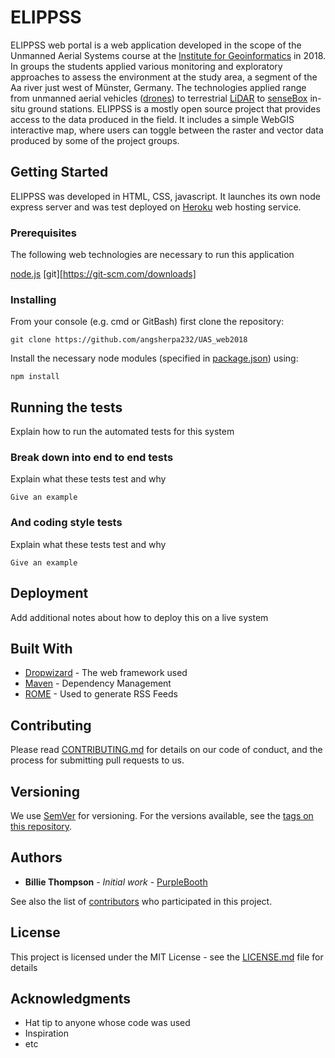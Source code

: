 # ELIPPSS

ELIPPSS web portal is a web application developed in the scope of the Unmanned Aerial Systems course at the [Institute for Geoinformatics](https://www.uni-muenster.de/Geoinformatics/en/) in 2018. In groups the students applied various monitoring and exploratory approaches to assess the environment at the study area, a segment of the Aa river just west of Münster, Germany. The technologies applied range from unmanned aerial vehicles ([drones](https://www.microdrones.com/en/)) to terrestrial [LiDAR](https://www.kickstarter.com/projects/scanse/sweep-scanning-lidar) to [senseBox](https://www.sensebox.de/) in-situ ground stations.
ELIPPSS is a mostly open source project that provides access to the data produced in the field. It includes a simple WebGIS interactive map, where users can toggle between the raster and vector data produced by some of the project groups.

## Getting Started

ELIPPSS was developed in HTML, CSS, javascript. It launches its own node express server and was test deployed on [Heroku](https://www.heroku.com/) web hosting service.

### Prerequisites

The following web technologies are necessary to run this application


[node.js](https://nodejs.org/en/)
[git][https://git-scm.com/downloads]


### Installing

From your console (e.g. cmd or GitBash) first clone the repository:

```
git clone https://github.com/angsherpa232/UAS_web2018

```

Install the necessary node modules (specified in [package.json](https://github.com/angsherpa232/UAS_web2018/blob/master/package.json)) using:

```
npm install
```




## Running the tests

Explain how to run the automated tests for this system

### Break down into end to end tests

Explain what these tests test and why

```
Give an example
```

### And coding style tests

Explain what these tests test and why

```
Give an example
```

## Deployment

Add additional notes about how to deploy this on a live system

## Built With

* [Dropwizard](http://www.dropwizard.io/1.0.2/docs/) - The web framework used
* [Maven](https://maven.apache.org/) - Dependency Management
* [ROME](https://rometools.github.io/rome/) - Used to generate RSS Feeds

## Contributing

Please read [CONTRIBUTING.md](https://gist.github.com/PurpleBooth/b24679402957c63ec426) for details on our code of conduct, and the process for submitting pull requests to us.

## Versioning

We use [SemVer](http://semver.org/) for versioning. For the versions available, see the [tags on this repository](https://github.com/your/project/tags).

## Authors

* **Billie Thompson** - *Initial work* - [PurpleBooth](https://github.com/PurpleBooth)

See also the list of [contributors](https://github.com/your/project/contributors) who participated in this project.

## License

This project is licensed under the MIT License - see the [LICENSE.md](LICENSE.md) file for details

## Acknowledgments

* Hat tip to anyone whose code was used
* Inspiration
* etc
